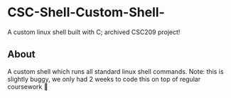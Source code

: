 # CSC-Shell-Custom-Shell-
A custom linux shell built with C; archived CSC209 project!

## About
A custom shell which runs all standard linux shell commands. Note: this is slightly buggy, we only had 2 weeks to code this on top of regular coursework 🥲
